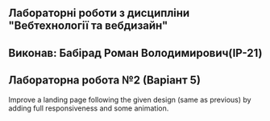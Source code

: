 ## Лабораторні роботи з дисципліни "Вебтехнології та вебдизайн"

## Виконав: Бабірад Роман Володимирович(ІР-21)
## Лабораторна робота №2 (Варіант 5)

Improve a landing page following the given design (same as previous) by adding full responsiveness and some animation.